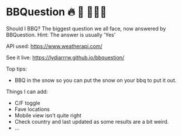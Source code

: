 # BBQuestion 🔥 🍗 👩🏻‍🍳

Should I BBQ? The biggest question we all face, now answered by BBQuestion. Hint: The answer is usually 'Yes'

API used: https://www.weatherapi.com/

See it live: https://lydiarrrw.github.io/bbquestion/

Top tips:
 * BBQ in the snow so you can put the snow on your bbq to put it out. 


Things I can add:
* C/F toggle
* Fave locations
* Mobile view isn't quite right
* Check country and last updated as some results are a bit weird.
* ...
